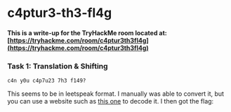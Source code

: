 # c4ptur3-th3-fl4g

#### This is a write-up for the TryHackMe room located at: [https://tryhackme.com/room/c4ptur3th3fl4g](https://tryhackme.com/room/c4ptur3th3fl4g)

### Task 1: Translation & Shifting

```aspnet
c4n y0u c4p7u23 7h3 f149?
```

This seems to be in leetspeak format. I manually was able to convert it, but you can use a website such as [this one](https://www.dcode.fr/leet-speak-1337) to decode it.  I then got the flag:



